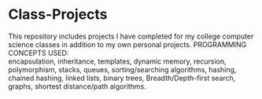 # Class-Projects
This repository includes projects I have completed for my college computer science classes in addition to my own personal projects.
PROGRAMMING CONCEPTS USED:                                          
encapsulation, inheritance, templates, dynamic memory, recursion, polymorphism, stacks, queues, sorting/searching algorithms, 
hashing, chained hashing, linked lists, binary trees, Breadth/Depth-first search, graphs, shortest distance/path algorithms. 
